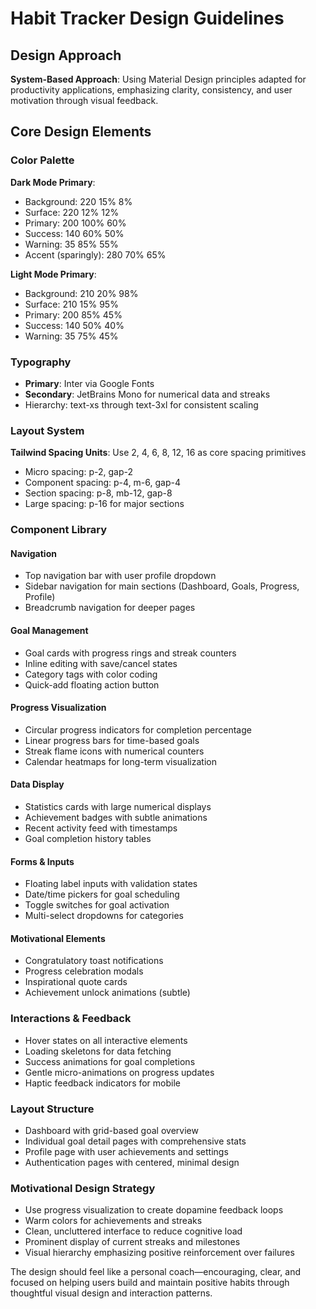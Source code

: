 # Habit Tracker Design Guidelines

## Design Approach
**System-Based Approach**: Using Material Design principles adapted for productivity applications, emphasizing clarity, consistency, and user motivation through visual feedback.

## Core Design Elements

### Color Palette
**Dark Mode Primary**:
- Background: 220 15% 8%
- Surface: 220 12% 12%
- Primary: 200 100% 60%
- Success: 140 60% 50%
- Warning: 35 85% 55%
- Accent (sparingly): 280 70% 65%

**Light Mode Primary**:
- Background: 210 20% 98%
- Surface: 210 15% 95%
- Primary: 200 85% 45%
- Success: 140 50% 40%
- Warning: 35 75% 45%

### Typography
- **Primary**: Inter via Google Fonts
- **Secondary**: JetBrains Mono for numerical data and streaks
- Hierarchy: text-xs through text-3xl for consistent scaling

### Layout System
**Tailwind Spacing Units**: Use 2, 4, 6, 8, 12, 16 as core spacing primitives
- Micro spacing: p-2, gap-2
- Component spacing: p-4, m-6, gap-4
- Section spacing: p-8, mb-12, gap-8
- Large spacing: p-16 for major sections

### Component Library

#### Navigation
- Top navigation bar with user profile dropdown
- Sidebar navigation for main sections (Dashboard, Goals, Progress, Profile)
- Breadcrumb navigation for deeper pages

#### Goal Management
- Goal cards with progress rings and streak counters
- Inline editing with save/cancel states
- Category tags with color coding
- Quick-add floating action button

#### Progress Visualization
- Circular progress indicators for completion percentage
- Linear progress bars for time-based goals
- Streak flame icons with numerical counters
- Calendar heatmaps for long-term visualization

#### Data Display
- Statistics cards with large numerical displays
- Achievement badges with subtle animations
- Recent activity feed with timestamps
- Goal completion history tables

#### Forms & Inputs
- Floating label inputs with validation states
- Date/time pickers for goal scheduling
- Toggle switches for goal activation
- Multi-select dropdowns for categories

#### Motivational Elements
- Congratulatory toast notifications
- Progress celebration modals
- Inspirational quote cards
- Achievement unlock animations (subtle)

### Interactions & Feedback
- Hover states on all interactive elements
- Loading skeletons for data fetching
- Success animations for goal completions
- Gentle micro-animations on progress updates
- Haptic feedback indicators for mobile

### Layout Structure
- Dashboard with grid-based goal overview
- Individual goal detail pages with comprehensive stats
- Profile page with user achievements and settings
- Authentication pages with centered, minimal design

### Motivational Design Strategy
- Use progress visualization to create dopamine feedback loops
- Warm colors for achievements and streaks
- Clean, uncluttered interface to reduce cognitive load
- Prominent display of current streaks and milestones
- Visual hierarchy emphasizing positive reinforcement over failures

The design should feel like a personal coach—encouraging, clear, and focused on helping users build and maintain positive habits through thoughtful visual design and interaction patterns.